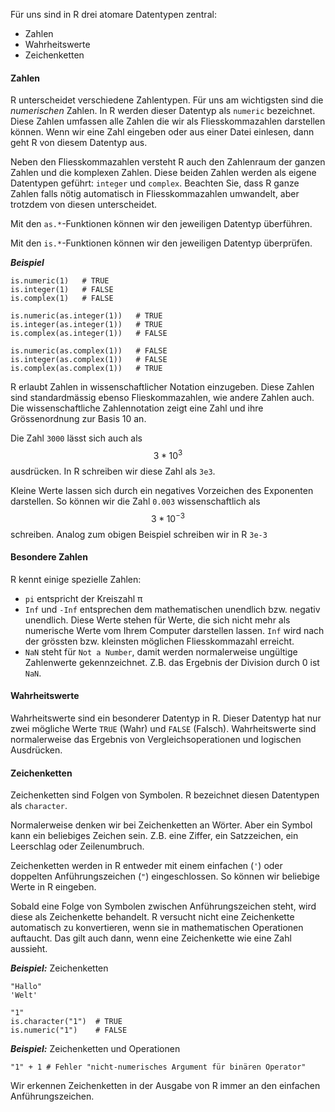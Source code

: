 Für uns sind in R drei atomare Datentypen zentral: 

* Zahlen
* Wahrheitswerte 
* Zeichenketten

#### Zahlen

R unterscheidet verschiedene Zahlentypen. Für uns am wichtigsten sind die *numerischen* Zahlen. In R werden dieser Datentyp als `numeric` bezeichnet. Diese Zahlen umfassen alle Zahlen die wir als Fliesskommazahlen darstellen können. Wenn wir eine Zahl eingeben oder aus einer Datei einlesen, dann geht R von diesem Datentyp aus. 

Neben den Fliesskommazahlen versteht R auch den Zahlenraum der ganzen Zahlen und die komplexen Zahlen. Diese beiden Zahlen werden als eigene Datentypen geführt: `integer` und `complex`. Beachten Sie, dass R ganze Zahlen falls nötig automatisch in Fliesskommazahlen umwandelt, aber trotzdem von diesen unterscheidet. 

Mit den `as.*`-Funktionen können wir den jeweiligen Datentyp überführen. 

Mit den `is.*`-Funktionen können wir den jeweiligen Datentyp überprüfen. 


***Beispiel***

```
is.numeric(1)   # TRUE
is.integer(1)   # FALSE
is.complex(1)   # FALSE

is.numeric(as.integer(1))   # TRUE
is.integer(as.integer(1))   # TRUE
is.complex(as.integer(1))   # FALSE

is.numeric(as.complex(1))   # FALSE
is.integer(as.complex(1))   # FALSE
is.complex(as.complex(1))   # TRUE
```

R erlaubt Zahlen in wissenschaftlicher Notation einzugeben. Diese Zahlen sind standardmässig ebenso Flieskommazahlen, wie andere Zahlen auch. Die wissenschaftliche Zahlennotation zeigt eine Zahl und ihre Grössenordnung zur Basis 10 an. 

Die Zahl `3000` lässt sich auch als $$3 * 10^3$$ ausdrücken. In R schreiben wir diese Zahl als `3e3`. 

Kleine Werte lassen sich durch ein negatives Vorzeichen des Exponenten darstellen. So können wir die Zahl `0.003` wissenschaftlich als $$3 * 10^{-3}$$ schreiben. Analog zum obigen Beispiel schreiben wir in R `3e-3`

####  Besondere Zahlen

R kennt einige spezielle Zahlen: 

* `pi` entspricht der Kreiszahl π
* `Inf` und `-Inf` entsprechen dem mathematischen unendlich bzw. negativ unendlich. Diese Werte stehen für Werte, die sich nicht mehr als numerische Werte vom Ihrem Computer darstellen lassen. `Inf` wird nach der grössten bzw. kleinsten möglichen Fliesskommazahl erreicht. 
* `NaN` steht für `Not a Number`, damit werden normalerweise ungültige Zahlenwerte gekennzeichnet. Z.B. das Ergebnis der Division durch 0 ist `NaN`. 

#### Wahrheitswerte

Wahrheitswerte sind ein besonderer Datentyp in R. Dieser Datentyp hat nur zwei mögliche Werte `TRUE` (Wahr) und `FALSE` (Falsch). Wahrheitswerte sind normalerweise das Ergebnis von Vergleichsoperationen und logischen Ausdrücken.

#### Zeichenketten 

Zeichenketten sind Folgen von Symbolen. R bezeichnet diesen Datentypen als `character`.

Normalerweise denken wir bei Zeichenketten an Wörter. Aber ein Symbol kann ein beliebiges Zeichen sein. Z.B. eine Ziffer, ein Satzzeichen, ein Leerschlag oder Zeilenumbruch.

Zeichenketten werden in R entweder mit einem einfachen (`'`) oder doppelten Anführungszeichen (`"`) eingeschlossen. So können wir beliebige Werte in R eingeben. 

Sobald eine Folge von Symbolen zwischen Anführungszeichen steht, wird diese als Zeichenkette behandelt. R versucht nicht eine Zeichenkette automatisch zu konvertieren, wenn sie in mathematischen Operationen auftaucht. Das gilt auch dann, wenn eine Zeichenkette wie eine Zahl aussieht.

***Beispiel:*** Zeichenketten

``` 
"Hallo"
'Welt' 

"1"
is.character("1")  # TRUE
is.numeric("1")    # FALSE
```

***Beispiel:*** Zeichenketten und Operationen

```
"1" + 1 # Fehler "nicht-numerisches Argument für binären Operator"
```

Wir erkennen Zeichenketten in der Ausgabe von R immer an den einfachen Anführungszeichen.